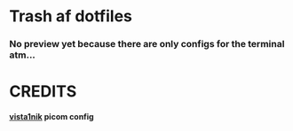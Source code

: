 # Trash af dotfiles

### No preview yet because there are only configs for the terminal atm...

# CREDITS
#### [vista1nik](https://reddit.com/u/vista1nik) picom config
